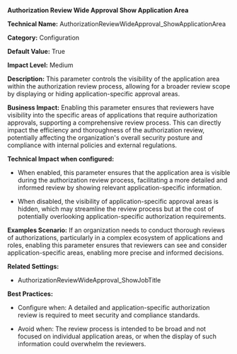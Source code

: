 **Authorization Review Wide Approval Show Application Area**

**Technical Name:** AuthorizationReviewWideApproval_ShowApplicationArea

**Category:** Configuration

**Default Value:** True

**Impact Level:** Medium

**Description:** This parameter controls the visibility of the application area within the authorization review process, allowing for a broader review scope by displaying or hiding application-specific approval areas.

**Business Impact:** Enabling this parameter ensures that reviewers have visibility into the specific areas of applications that require authorization approvals, supporting a comprehensive review process. This can directly impact the efficiency and thoroughness of the authorization review, potentially affecting the organization's overall security posture and compliance with internal policies and external regulations.

**Technical Impact when configured:** 

- When enabled, this parameter ensures that the application area is visible during the authorization review process, facilitating a more detailed and informed review by showing relevant application-specific information.

- When disabled, the visibility of application-specific approval areas is hidden, which may streamline the review process but at the cost of potentially overlooking application-specific authorization requirements.

**Examples Scenario:** If an organization needs to conduct thorough reviews of authorizations, particularly in a complex ecosystem of applications and roles, enabling this parameter ensures that reviewers can see and consider application-specific areas, enabling more precise and informed decisions.

**Related Settings:** 

- AuthorizationReviewWideApproval_ShowJobTitle

**Best Practices:** 

- Configure when: A detailed and application-specific authorization review is required to meet security and compliance standards.

- Avoid when: The review process is intended to be broad and not focused on individual application areas, or when the display of such information could overwhelm the reviewers.